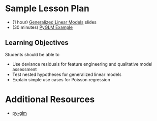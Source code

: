 # Sample Lesson Plan

- (1 hour) [Generalized Linear Models](https://github.com/thisismetis/dscurriculum_gamma/blob/master/curriculum/project-03/glm/GLM.pdf) slides
- (30 minutes) [PyGLM Example](https://github.com/thisismetis/dscurriculum_gamma/blob/master/curriculum/project-03/glm/pyglm-example.ipynb)



## Learning Objectives

Students should be able to

- Use deviance residuals for feature engineering and qualitative model assessment
- Test nested hypotheses for generalized linear models
- Explain simple use cases for Poisson regression

# Additional Resources

- [py-glm](https://github.com/cscherrer/py-glm)